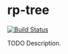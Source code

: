 # rp-tree

[![Build Status](https://travis-ci.org/ocramz/rp-tree.png)](https://travis-ci.org/ocramz/rp-tree)

TODO Description.
